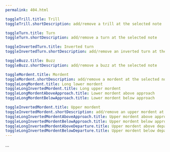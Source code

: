 ```yaml
---
permalink: 404.html

toggleTrill.title: Trill
toggleTrill.shortDescription: add/remove a trill at the selected note

toggleTurn.title: Turn
toggleTurn.shortDescription: add/remove a turn at the selected note

toggleInvertedTurn.title: Inverted turn
toggleInvertedTurn.shortDescription: add/remove an inverted turn at the selected note

toggleBuzz.title: Buzz
toggleBuzz.shortDescription: add/remove a buzz at the selected note

toggleMordent.title: Mordent
toggleMordent.shortDescription: add/remove a mordent at the selected note
toggleLongMordent.title: Long lower mordent
toggleLongInvertedMordent.title: Long upper mordent
toggleLongMordentAboveApproach.title: Lower mordent above approach
toggleLongMordentBelowApproach.title: Lower mordent below approach

toggleInvertedMordent.title: Upper mordent
toggleInvertedMordent.shortDescription: add/remove an upper mordent at the selected note
toggleLongInvertedMordentAboveApproach.title: Upper mordent above approach
toggleLongInvertedMordentBelowApproach.title: Upper mordent below approach
toggleLongInvertedMordentAboveDeparture.title: Upper mordent above departure
toggleLongInvertedMordentBelowDeparture.title: Upper mordent below departure
---
```


...

